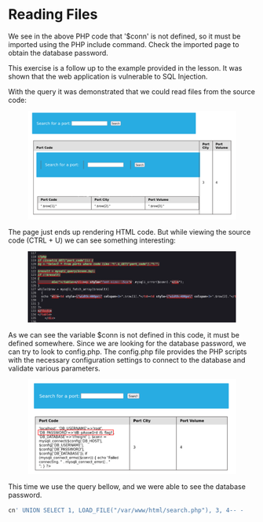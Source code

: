 # Reading Files

We see in the above PHP code that '$conn' is not defined, so it must be imported using the PHP include command. Check the imported page to obtain the database password.



This exercise is a follow up to the example provided in the lesson. It was shown that the web application is vulnerable to SQL Injection.

With the query it was demonstrated that we could read files from the source code:

<figure><img src="../../../.gitbook/assets/image (28).png" alt=""><figcaption></figcaption></figure>

The page just ends up rendering HTML code. But while viewing the source code (CTRL + U) we can see something interesting:

<figure><img src="../../../.gitbook/assets/image (29).png" alt=""><figcaption></figcaption></figure>

As we can see the variable $conn is not defined in this code, it must be defined somewhere. Since we are looking for the database password, we can try to look to config.php. The config.php file provides the PHP scripts with the necessary configuration settings to connect to the database and validate various parameters.

<figure><img src="../../../.gitbook/assets/Screenshot from 2024-12-07 19-49-16 (1).png" alt=""><figcaption></figcaption></figure>

This time we use the query bellow, and we were able to see the database password.

```sql
cn' UNION SELECT 1, LOAD_FILE("/var/www/html/search.php"), 3, 4-- -
```
